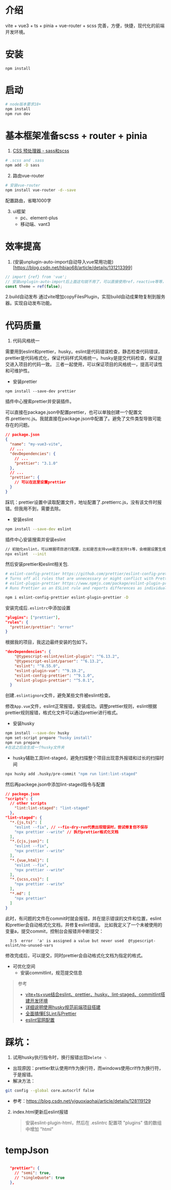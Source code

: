 # 介绍

vite + vue3 + ts + pinia + vue-router + scss
完善，方便，快捷，现代化的前端开发环境。

# 安装

`npm install`

# 启动

```bash
# node版本要求18+
npm install
npm run dev
```

# 基本框架准备scss + router + pinia

1. [CSS 预处理器 - sass和scss](https://cn.vitejs.dev/guide/features.html#css-pre-processors)

```bash
# .scss and .sass
npm add -D sass
```

2. 路由vue-router

```bash
# 安装vue-router
npm install vue-router -d--save
```

配置路由，省略1000字

3. ui框架
   - pc、element-plus
   - 移动端、vant3

# 效率提高

1. (安装unplugin-auto-import自动导入vue常用功能)[https://blog.csdn.net/hbiao68/article/details/131213399]

```ts
// import {ref} from 'vue';
// 安装unplugin-auto-import后上面这句就不用了，可以直接使用ref，reactive等等，设置中包含了vue，vue-router和pinia
const theme = ref(false);
```

2.build自动发布
通过vite增加copyFilesPlugin，实现build自动成果物复制到服务器。实现自动发布功能。

# 代码质量

1. 代码风格统一

需要用到eslint和prettier，husky。eslint是代码错误检查，静态检查代码错误，prettier是代码格式化，保证代码样式风格统一。husky是提交代码检查，保证提交进入项目的代码一致。
三者一起使用，可以保证项目的风格统一，提高可读性和可维护性。

- 安装prettier

```bas
npm install --save-dev prettier
```

插件中心搜索prettier并安装插件。

可以直接在package.json中配置prettier，也可以单独创建一个配置文件.prettierrc.js。我就直接在package.json中配置了。避免了文件类型导致可能存在的问题。

```json
// package.json
{
  "name": "my-vue3-vite",
  // ...
  "devDependencies": {
    // ...
    "prettier": "3.1.0"
  },
  // ...
  "prettier": {
    // 可以在这里设置prettier
  }
}
```

踩坑：prettier设置中读取配置文件，地址配置了.prettierrc.js，没有该文件时报错。但我用不到，需要去除。

- 安装eslint

```bash
npm install --save-dev eslint
```

插件中心安装搜索并安装eslint

```bash
// 初始化eslint，可以根据项目进行配置，比如是否支持vue是否支持ts等，会根据设置生成配置，安装插件。
npx eslint  --init
```

然后安装prettier和eslint相关包.

```bash
# eslint-config-prettier https://github.com/prettier/eslint-config-prettier/
# Turns off all rules that are unnecessary or might conflict with Prettier.（关闭eslint和prettier冲突的规则）
# eslint-plugin-prettier https://www.npmjs.com/package/eslint-plugin-prettier
# Runs Prettier as an ESLint rule and reports differences as individual ESLint issues.（有冲突的情况下，会优先使用prettier的设置，避免两个插件打架）

npm i eslint-config-prettier eslint-plugin-prettier -D
```

安装完成后`.eslintrc`中添加设置

```json
"plugins": ["prettier"],
"rules": {
  "prettier/prettier": "error"
}
```

根据我的项目，我这边最终安装的包如下。

```json
"devDependencies": {
    "@typescript-eslint/eslint-plugin": "^6.13.2",
    "@typescript-eslint/parser": "^6.13.2",
    "eslint": "^8.55.0",
    "eslint-plugin-vue": "^9.19.2",
    "eslint-config-prettier": "^9.1.0",
    "eslint-plugin-prettier": "^5.0.1",
  }
```

创建`.eslintignore`文件，避免某些文件被eslint检查。

修改`App.vue`文件，eslint正常报错，安装成功。调整prettier规则，eslint根据prettier规则报错，格式化文件可以通过prettier进行格式。

- 安装husky

```bash
npm install --save-dev husky
npm set-script prepare "husky install"
npm run prepare
#在这之后会生成一个husky文件夹
```

- husky辅助工具lint-staged，避免扫描整个项目出现意外报错和过长的扫描时间

```bash
npx husky add .husky/pre-commit "npm run lint:lint-staged"
```

然后再packege.json中添加lint-staged指令与配置

```json
// packege.json
"scripts": {
  // other scripts
    "lint:lint-staged": "lint-staged"
  },
"lint-staged": {
  "*.{js,ts}": [
    "eslint --fix", // --fix-dry-run代表出现错误时，尝试修复但不保存
    "npx prettier --write" // 执行prettier格式化文档
  ],
  "*.{cjs,json}": [
    "eslint --fix",
    "npx prettier --write"
  ],
  "*.{vue,html}": [
    "eslint --fix",
    "npx prettier --write"
  ],
  "*.{scss,css}": [
    "npx prettier --write"
  ],
  "*.md": [
    "npx prettier"
  ]
}

```

此时，有问题的文件在commit时就会报错，并在提示错误的文件和位置，eslint和prettier会自动格式化文档，并修复eslint错误。
比如我定义了一个未被使用的变量a，提交commit，控制台会报错并中断提交：

```
  3:5  error  'a' is assigned a value but never used  @typescript-eslint/no-unused-vars
```

修改完成后，可以提交，同时prettier会自动格式化文档为指定的格式。

- 可优化空间
  - 安装commitlint，规范提交信息

> 参考
>
> - [vite+ts+vue结合eslint、prettier、husky、lint-staged、commitlint搭建开发环境](https://juejin.cn/post/7258140838138511421)
> - [详细说明使用husky规范前端项目搭建](https://blog.csdn.net/du_aitiantian/article/details/130326158)
> - [全面搞懂ESLint与Prettier](https://blog.csdn.net/jayccx/article/details/128851057)
> - [eslint官网配置](https://zh-hans.eslint.org/docs/latest/use/getting-started#%E5%85%A8%E5%B1%80%E5%AE%89%E8%A3%85)

# 踩坑：

1. 试用husky执行指令时，换行报错出现`Delete ␍`

- 出现原因：prettier默认使用lf作为换行符，而windows使用crlf作为换行符，于是报错。
- 解决方法：

```bash
git config --global core.autocrlf false
```

- 参考：https://blog.csdn.net/yiguoxiaohai/article/details/128119129

2. index.html更新后eslint报错
   > 安装eslint-plugin-html，然后在 .eslintrc 配置项 "plugins" 值的数组中增加 "html"

# tempJson

```json

  "prettier": {
    // "semi": true,
    // "singleQuote": true
  },
```
